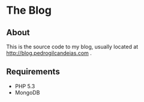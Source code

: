 # The Blog


## About

This is the source code to my blog, usually located at http://blog.pedrogilcandeias.com .


## Requirements

* PHP 5.3
* MongoDB
